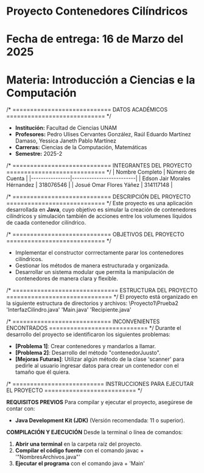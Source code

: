 # Proyecto Contenedores Cilíndricos
# Fecha de entrega: 16 de Marzo del 2025
# Materia: Introducción a Ciencias e la Computación


/* ============================
   DATOS ACADÉMICOS
   ============================ */
- **Institución:** Facultad de Ciencias UNAM
- **Profesores:** Pedro Ulises Cervantes González, Raúl Eduardo Martínez Damaso, Yessica Janeth Pablo Martínez
- **Carreras:** Ciencias de la Computación, Matemáticas
- **Semestre:** 2025-2


/* ============================
   INTEGRANTES DEL PROYECTO
   ============================ */
| Nombre Completo | Número de Cuenta |
|----------------|--------------------------|
| Edson Jair Morales Hérnandez | 318076546 |
| Josué Omar Flores Yáñez      | 314117148 |


/* ============================
   DESCRIPCIÓN DEL PROYECTO
   ============================ */
Este proyecto es una aplicación desarrollada en **Java**, cuyo objetivo es simular la creación de contenedores cilíndricos y simulación
también de acciones entre los volumenes líquidos de caada contenedor cilíndrico.


/* ============================
   OBJETIVOS DEL PROYECTO
   ============================ */
  - Implementar el constructor corrrectamente parar los contenedores cilíndricos.
  - Gestionar los métodos de manera estructurada y organizada.
  - Desarrollar un sistema modular que permita la manipulación de contenedores de manera clara y flexible.


/* ==============================
   ESTRUCTURA DEL PROYECTO
   ============================== */
El proyecto está organizado en la siguiente estructura de directorios y archivos: \Proyecto1\Prueba2\
'InterfazCilindro.java' 'Main.java' 'Recipiente.java'


/* ============================
   INCONVENIENTES ENCONTRADOS
   ============================ */
Durante el desarrollo del proyecto se identificaron los siguientes problemas:

- **[Problema 1]**: Crear contenedores y mandarlos a llamar.
- **[Problema 2]**: Desarrollo del método "contenedorJuusto".
- **[Mejoras Futuras]**: Utilizar algún método de la clase 'scanner' para pedirle al usuario ingresar datos para crear un contenedor con el tamaño que él quiera.


/* ==========================
   INSTRUCCIONES PARA EJECUTAR EL PROYECTO
   ========================== */

**REQUISITOS PREVIOS**
Para compilar y ejecutar el proyecto, asegúrese de contar con:
- **Java Development Kit (JDK)** (Versión recomendada: 11 o superior).

**COMPILACIÓN Y EJECUCIÓN**
Desde la terminal o línea de comandos:

1. **Abrir una terminal** en la carpeta raíz del proyecto.
2. **Compilar el código fuente** con el comando javac + '"NombresArchivos.java"'
3. **Ejecutar el programa** con el comando java + 'Main'
